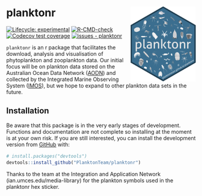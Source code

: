 
<!-- README.md is generated from README.Rmd. Please edit that file -->

# planktonr <a href='https://github.com/PlanktonTeam/planktonr'><img src='man/figures/planktonr.png' style="float:right; height:200px;"></a>

<!-- badges: start -->

[![Lifecycle:
experimental](https://img.shields.io/badge/lifecycle-experimental-orange.svg)](https://lifecycle.r-lib.org/articles/stages.html#experimental)
[![R-CMD-check](https://github.com/PlanktonTeam/planktonr/actions/workflows/R-CMD-check.yaml/badge.svg)](https://github.com/PlanktonTeam/planktonr/actions/workflows/R-CMD-check.yaml)
[![Codecov test
coverage](https://codecov.io/gh/PlanktonTeam/planktonr/branch/master/graph/badge.svg)](https://app.codecov.io/gh/PlanktonTeam/planktonr?branch=master)
[![issues -
planktonr](https://img.shields.io/github/issues/PlanktonTeam/planktonr)](https://github/PlanktonTeam/planktonr/issues)
<!-- badges: end -->

`planktonr` is an r package that facilitates the download, analysis and
visualisation of phytoplankton and zooplankton data. Our initial focus
will be on plankton data stored on the Australian Ocean Data Network
([AODN](https://portal.aodn.org.au)) and collected by the Integrated
Marine Observing System ([IMOS](www.imos.org.au)), but we hope to expand
to other plankton data sets in the future.

## Installation

Be aware that this package is in the very early stages of development.
Functions and documentation are not complete so installing at the moment
is at your own risk. If you are still interested, you can install the
development version from [GitHub](https://github.com/) with:

``` r
# install.packages("devtools")
devtools::install_github("PlanktonTeam/planktonr")
```

Thanks to the team at the Integration and Application Network
(ian.umces.edu/media-library) for the plankton symbols used in the
planktonr hex sticker.
